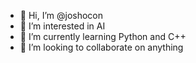 - 👋 Hi, I’m @joshocon
- 👀 I’m interested in AI
- 🌱 I’m currently learning Python and C++
- 💞️ I’m looking to collaborate on anything
